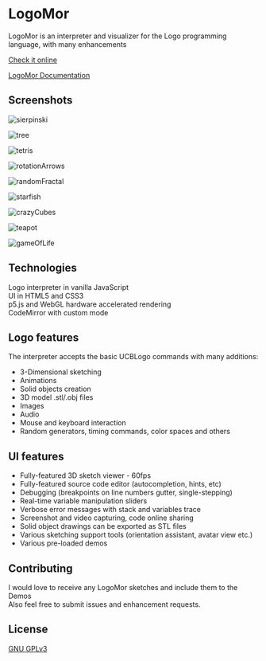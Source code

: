 # LogoMor

LogoMor is an interpreter and visualizer for the Logo programming language, with many enhancements

[Check it online](https://logomor.com/)

[LogoMor Documentation](https://logomor.com/assets/Documentation.pdf)

## Screenshots

![sierpinski](https://user-images.githubusercontent.com/13304797/146269740-e223f900-5d2f-4075-be33-99c45ac00b43.png)

![tree](https://user-images.githubusercontent.com/13304797/106599557-ea2d4300-6561-11eb-87c5-66ad295d0782.png)

![tetris](https://user-images.githubusercontent.com/13304797/146269582-60cbaf51-b2b0-4e7b-993e-b2c313aa8257.png)

![rotationArrows](https://user-images.githubusercontent.com/13304797/146270207-3801e853-178c-49c0-8257-cb54ea13fc2f.png)

![randomFractal](https://user-images.githubusercontent.com/13304797/144654278-be0b9230-7343-4ee2-aba2-a3fcd8089ed5.png)

![starfish](https://user-images.githubusercontent.com/13304797/146267799-b5c989b2-4260-4d18-83b9-528e8afc2a6f.png)

![crazyCubes](https://user-images.githubusercontent.com/13304797/146268917-ccc1ed26-3093-4c3a-bfa5-65977b2a8a0a.png)

![teapot](https://user-images.githubusercontent.com/13304797/146268497-c0e3d855-b826-4519-84c1-6dab15dad5d8.png)

![gameOfLife](https://user-images.githubusercontent.com/13304797/146268701-cbb6c402-d693-4fe5-90a5-4350d942075f.png)

## Technologies

Logo interpreter in vanilla JavaScript  
UI in HTML5 and CSS3  
p5.js and WebGL hardware accelerated rendering  
CodeMirror with custom mode 

## Logo features

The interpreter accepts the basic UCBLogo commands with many additions:
- 3-Dimensional sketching
- Animations
- Solid objects creation
- 3D model .stl/.obj files
- Images
- Audio 
- Mouse and keyboard interaction
- Random generators, timing commands, color spaces and others

## UI features

- Fully-featured 3D sketch viewer - 60fps
- Fully-featured source code editor (autocompletion, hints, etc)
- Debugging (breakpoints on line numbers gutter, single-stepping) 
- Real-time variable manipulation sliders
- Verbose error messages with stack and variables trace
- Screenshot and video capturing, code online sharing
- Solid object drawings can be exported as STL files
- Various sketching support tools (orientation assistant, avatar view etc.)
- Various pre-loaded demos

## Contributing

I would love to receive any LogoMor sketches and include them to the Demos  
Also feel free to submit issues and enhancement requests.


## License

[GNU GPLv3](https://choosealicense.com/licenses/gpl-3.0/)
